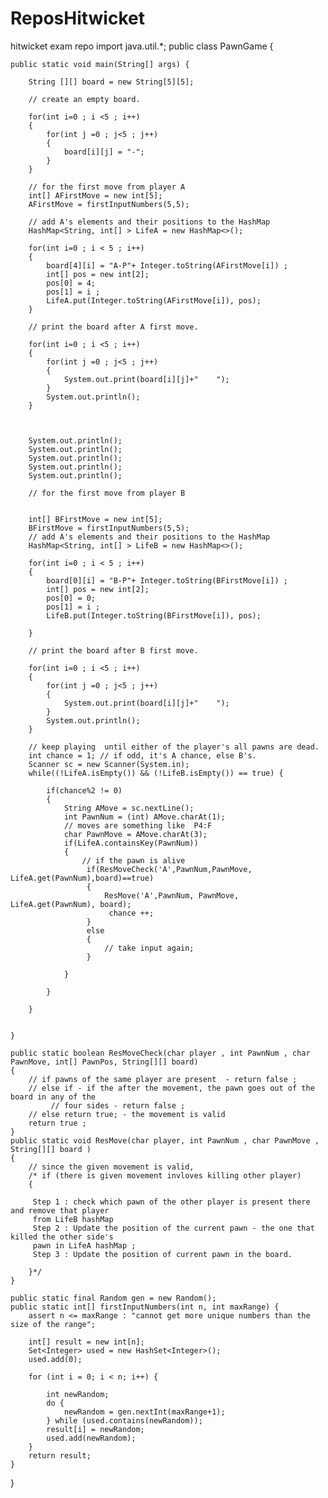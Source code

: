 # ReposHitwicket
hitwicket exam repo
import java.util.*; 
public class PawnGame {

	public static void main(String[] args) {
		
		String [][] board = new String[5][5];
		
		// create an empty board. 
		
		for(int i=0 ; i <5 ; i++)
		{
			for(int j =0 ; j<5 ; j++)
			{
				board[i][j] = "-";
			}
		}
		
        // for the first move from player A
		int[] AFirstMove = new int[5]; 
		AFirstMove = firstInputNumbers(5,5);
				
		// add A's elements and their positions to the HashMap
		HashMap<String, int[] > LifeA = new HashMap<>(); 
		
		for(int i=0 ; i < 5 ; i++)
		{
			board[4][i] = "A-P"+ Integer.toString(AFirstMove[i]) ; 
			int[] pos = new int[2];
			pos[0] = 4; 
			pos[1] = i ;
			LifeA.put(Integer.toString(AFirstMove[i]), pos);
		}
		
		// print the board after A first move. 
		
		for(int i=0 ; i <5 ; i++)
		{
			for(int j =0 ; j<5 ; j++)
			{
				System.out.print(board[i][j]+"    ");
			}
			System.out.println();
		}
		
		
		
		System.out.println();
		System.out.println();
		System.out.println();
		System.out.println();
		System.out.println();
		
		// for the first move from player B
		
		
		int[] BFirstMove = new int[5]; 
		BFirstMove = firstInputNumbers(5,5);
		// add A's elements and their positions to the HashMap
		HashMap<String, int[] > LifeB = new HashMap<>(); 
		
		for(int i=0 ; i < 5 ; i++)
		{
			board[0][i] = "B-P"+ Integer.toString(BFirstMove[i]) ; 
			int[] pos = new int[2];
			pos[0] = 0; 
			pos[1] = i ;
			LifeB.put(Integer.toString(BFirstMove[i]), pos);
			
		}
		
		// print the board after B first move. 
		
		for(int i=0 ; i <5 ; i++)
		{
			for(int j =0 ; j<5 ; j++)
			{
				System.out.print(board[i][j]+"    ");
			}
			System.out.println();
		}
		
		// keep playing  until either of the player's all pawns are dead. 
		int chance = 1; // if odd, it's A chance, else B's. 
		Scanner sc = new Scanner(System.in);
		while((!LifeA.isEmpty()) && (!LifeB.isEmpty()) == true) {
			
			if(chance%2 != 0)
			{
				String AMove = sc.nextLine(); 
				int PawnNum = (int) AMove.charAt(1);
				// moves are something like  P4:F
				char PawnMove = AMove.charAt(3);
				if(LifeA.containsKey(PawnNum))
				{
					// if the pawn is alive 
					 if(ResMoveCheck('A',PawnNum,PawnMove, LifeA.get(PawnNum),board)==true)
					 {
						 ResMove('A',PawnNum, PawnMove, LifeA.get(PawnNum), board);
						  chance ++; 
					 }
					 else 
					 {
						 // take input again; 
					 }
					
				}
				
			}
			
		}
		

	}
	
	public static boolean ResMoveCheck(char player , int PawnNum , char PawnMove, int[] PawnPos, String[][] board)
	{
		// if pawns of the same player are present  - return false ; 
		// else if - if the after the movement, the pawn goes out of the board in any of the
		     // four sides - return false ; 
		// else return true; - the movement is valid 
		return true ; 
	}
	public static void ResMove(char player, int PawnNum , char PawnMove , String[][] board )
	{
		// since the given movement is valid, 
		/* if (there is given movement invloves killing other player)
		{
		
		 Step 1 : check which pawn of the other player is present there and remove that player 
		 from LifeB hashMap 
		 Step 2 : Update the position of the current pawn - the one that killed the other side's 
		 pawn in LifeA hashMap ; 
		 Step 3 : Update the position of current pawn in the board. 
			
		}*/
	}
	
	public static final Random gen = new Random();  
	public static int[] firstInputNumbers(int n, int maxRange) {  
	    assert n <= maxRange : "cannot get more unique numbers than the size of the range";  
	      
	    int[] result = new int[n];  
	    Set<Integer> used = new HashSet<Integer>();  
	    used.add(0);
	      
	    for (int i = 0; i < n; i++) {  
	          
	        int newRandom;  
	        do {  
	            newRandom = gen.nextInt(maxRange+1);  
	        } while (used.contains(newRandom));  
	        result[i] = newRandom;  
	        used.add(newRandom);  
	    }  
	    return result;  
	}  
	
	

}
